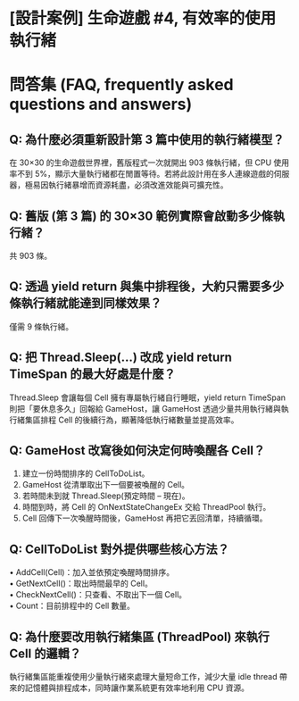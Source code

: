 # [設計案例] 生命遊戲 #4, 有效率的使用執行緒

# 問答集 (FAQ, frequently asked questions and answers)

## Q: 為什麼必須重新設計第 3 篇中使用的執行緒模型？
在 30×30 的生命遊戲世界裡，舊版程式一次就開出 903 條執行緒，但 CPU 使用率不到 5%，顯示大量執行緒都在閒置等待。若將此設計用在多人連線遊戲的伺服器，極易因執行緒暴增而資源耗盡，必須改進效能與可擴充性。

## Q: 舊版 (第 3 篇) 的 30×30 範例實際會啟動多少條執行緒？
共 903 條。

## Q: 透過 yield return 與集中排程後，大約只需要多少條執行緒就能達到同樣效果？
僅需 9 條執行緒。

## Q: 把 Thread.Sleep(...) 改成 yield return TimeSpan 的最大好處是什麼？
Thread.Sleep 會讓每個 Cell 擁有專屬執行緒自行睡眠，yield return TimeSpan 則把「要休息多久」回報給 GameHost，讓 GameHost 透過少量共用執行緒與執行緒集區排程 Cell 的後續行為，顯著降低執行緒數量並提高效率。

## Q: GameHost 改寫後如何決定何時喚醒各 Cell？
1. 建立一份時間排序的 CellToDoList。  
2. GameHost 從清單取出下一個要被喚醒的 Cell。  
3. 若時間未到就 Thread.Sleep(預定時間 – 現在)。  
4. 時間到時，將 Cell 的 OnNextStateChangeEx 交給 ThreadPool 執行。  
5. Cell 回傳下一次喚醒時間後，GameHost 再把它丟回清單，持續循環。

## Q: CellToDoList 對外提供哪些核心方法？
• AddCell(Cell)：加入並依預定喚醒時間排序。  
• GetNextCell()：取出時間最早的 Cell。  
• CheckNextCell()：只查看、不取出下一個 Cell。  
• Count：目前排程中的 Cell 數量。

## Q: 為什麼要改用執行緒集區 (ThreadPool) 來執行 Cell 的邏輯？
執行緒集區能重複使用少量執行緒來處理大量短命工作，減少大量 idle thread 帶來的記憶體與排程成本，同時讓作業系統更有效率地利用 CPU 資源。